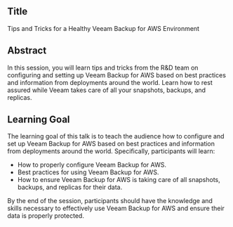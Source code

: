 ## Title
Tips and Tricks for a Healthy Veeam Backup for AWS Environment

## Abstract
In this session, you will learn tips and tricks from the R&D team on configuring and setting up Veeam Backup for AWS based on best practices and information from deployments around the world. Learn how to rest assured while Veeam takes care of all your snapshots, backups, and replicas.

## Learning Goal
The learning goal of this talk is to teach the audience how to configure and set up Veeam Backup for AWS based on best practices and information from deployments around the world. Specifically, participants will learn:

- How to properly configure Veeam Backup for AWS.
- Best practices for using Veeam Backup for AWS.
- How to ensure Veeam Backup for AWS is taking care of all snapshots, backups, and replicas for their data.

By the end of the session, participants should have the knowledge and skills necessary to effectively use Veeam Backup for AWS and ensure their data is properly protected.

